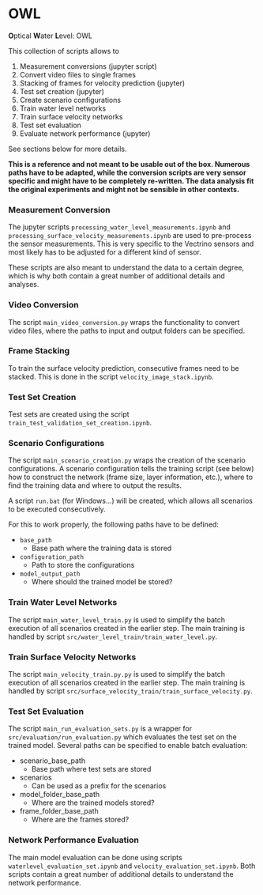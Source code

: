 # OWL
**O**ptical **W**ater **L**evel: OWL

This collection of scripts allows to 

1. Measurement conversions (jupyter script)
2. Convert video files to single frames 
3. Stacking of frames for velocity prediction (jupyter) 
4. Test set creation (jupyter)
5. Create scenario configurations
6. Train water level networks
7. Train surface velocity networks 
8. Test set evaluation 
9. Evaluate network performance (jupyter) 

See sections below for more details.

**This is a reference and not meant to be usable out of the box. Numerous paths have to be adapted, while the conversion
scripts are very sensor specific and might have to be completely re-written. The data analysis fit the original experiments
and might not be sensible in other contexts.**

### Measurement Conversion
The jupyter scripts `processing_water_level_measurements.ipynb` and `processing_surface_velocity_measurements.ipynb`
 are used to pre-process the sensor measurements. This is very specific to the Vectrino sensors and most likely has to be 
adjusted for a different kind of sensor. 

These scripts are also meant to understand the data to a certain degree, which is why both contain a great number of 
additional details and analyses.

### Video Conversion 
The script `main_video_conversion.py` wraps the functionality to convert video files, where the paths to input
and output folders can be specified.

### Frame Stacking
To train the surface velocity prediction, consecutive frames need to be stacked. This is done in the script 
`velocity_image_stack.ipynb`. 

### Test Set Creation
Test sets are created using the script `train_test_validation_set_creation.ipynb`.

### Scenario Configurations
The script `main_scenario_creation.py` wraps the creation of the scenario configurations. A scenario configuration tells 
the training script (see below) how to construct the network (frame size, layer information, etc.), where to find the 
training data and where to output the results. 

A script `run.bat` (for Windows...) will be created, which allows all scenarios to be executed consecutively. 

For this to work properly, the following paths have to be defined:

* `base_path` 
  * Base path where the training data is stored
* `configuration_path`
  * Path to store the configurations
* `model_output_path`
  * Where should the trained model be stored?
  

### Train Water Level Networks
The script `main_water_level_train.py` is used to simplify the batch execution of all scenarios created in the 
earlier step. The main training is handled by script `src/water_level_train/train_water_level.py`.


### Train Surface Velocity Networks 
The script `main_velocity_train.py.py` is used to simplify the batch execution of all scenarios created in the 
earlier step. The main training is handled by script `src/surface_velocity_train/train_surface_velocity.py`.

### Test Set Evaluation 
The script `main_run_evaluation_sets.py` is a wrapper for `src/evaluation/run_evaluation.py` which evaluates the test 
set on the trained model. Several paths can be specified to enable batch evaluation:

* scenario_base_path 
  * Base path where test sets are stored
* scenarios
  * Can be used as a prefix for the scenarios
* model_folder_base_path
  * Where are the trained models stored?
* frame_folder_base_path
  * Where are the frames stored?

### Network Performance Evaluation
The main model evaluation can be done using scripts `waterlevel_evaluation_set.ipynb` and 
`velocity_evaluation_set.ipynb`. Both scripts contain a great number of additional details to understand the 
network performance. 
